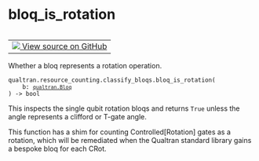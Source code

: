 # bloq_is_rotation


<table class="tfo-notebook-buttons tfo-api nocontent" align="left">
<td>
  <a target="_blank" href="https://github.com/quantumlib/Qualtran/blob/main/qualtran/resource_counting/classify_bloqs.py#L211-L254">
    <img src="https://www.tensorflow.org/images/GitHub-Mark-32px.png" />
    View source on GitHub
  </a>
</td>
</table>



Whether a bloq represents a rotation operation.


<pre class="devsite-click-to-copy prettyprint lang-py tfo-signature-link">
<code>qualtran.resource_counting.classify_bloqs.bloq_is_rotation(
    b: <a href="../../../qualtran/Bloq.html"><code>qualtran.Bloq</code></a>
) -> bool
</code></pre>



<!-- Placeholder for "Used in" -->

This inspects the single qubit rotation bloqs and returns `True` unless the angle
represents a clifford or T-gate angle.

This function has a shim for counting Controlled[Rotation] gates as a rotation, which
will be remediated when the Qualtran standard library gains a bespoke bloq for each CRot.